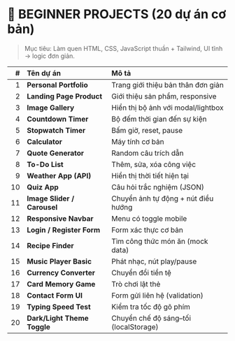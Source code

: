 
# 🧩 BEGINNER PROJECTS (20 dự án cơ bản)

> Mục tiêu: Làm quen HTML, CSS, JavaScript thuần + Tailwind, UI tĩnh → logic đơn giản.

| # | Tên dự án | Mô tả |
|--:|:-------------------------------|:------------------------------|
| 1 | **Personal Portfolio** | Trang giới thiệu bản thân đơn giản |
| 2 | **Landing Page Product** | Giới thiệu sản phẩm, responsive |
| 3 | **Image Gallery** | Hiển thị bộ ảnh với modal/lightbox |
| 4 | **Countdown Timer** | Bộ đếm thời gian đến sự kiện |
| 5 | **Stopwatch Timer** | Bấm giờ, reset, pause |
| 6 | **Calculator** | Máy tính cơ bản |
| 7 | **Quote Generator** | Random câu trích dẫn |
| 8 | **To-Do List** | Thêm, sửa, xóa công việc |
| 9 | **Weather App (API)** | Hiển thị thời tiết hiện tại |
| 10 | **Quiz App** | Câu hỏi trắc nghiệm (JSON) |
| 11 | **Image Slider / Carousel** | Chuyển ảnh tự động + nút điều hướng |
| 12 | **Responsive Navbar** | Menu có toggle mobile |
| 13 | **Login / Register Form** | Form xác thực cơ bản |
| 14 | **Recipe Finder** | Tìm công thức món ăn (mock data) |
| 15 | **Music Player Basic** | Phát nhạc, nút play/pause |
| 16 | **Currency Converter** | Chuyển đổi tiền tệ |
| 17 | **Card Memory Game** | Trò chơi lật thẻ |
| 18 | **Contact Form UI** | Form gửi liên hệ (validation) |
| 19 | **Typing Speed Test** | Kiểm tra tốc độ gõ phím |
| 20 | **Dark/Light Theme Toggle** | Chuyển chế độ sáng–tối (localStorage) |
